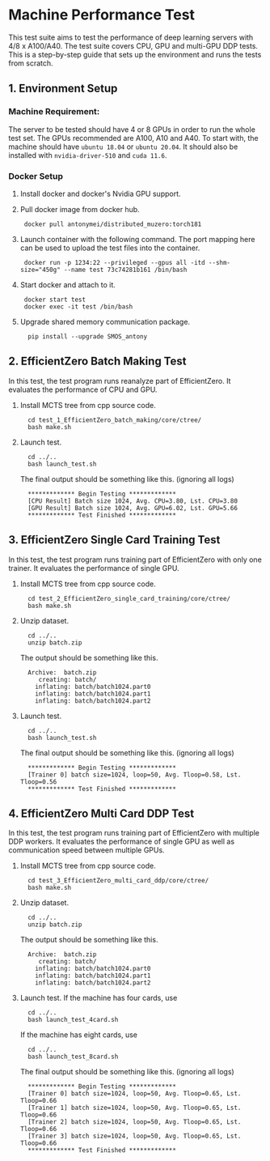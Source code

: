 # Machine Performance Test
This test suite aims to test the performance of deep learning servers with 4/8 x A100/A40.
The test suite covers CPU, GPU and multi-GPU DDP tests. This is a step-by-step guide that
sets up the environment and runs the tests from scratch.

## 1. Environment Setup
### Machine Requirement:
The server to be tested should have 4 or 8 GPUs in order to run the whole test set. The GPUs
recommended are A100, A10 and A40. To start with, the machine should have `ubuntu 18.04` or 
`ubuntu 20.04`. It should also be installed with `nvidia-driver-510` and `cuda 11.6`.

### Docker Setup
1. Install docker and docker's Nvidia GPU support.
2. Pull docker image from docker hub.
   
        docker pull antonymei/distributed_muzero:torch181
3. Launch container with the following command. The port mapping here can be used to upload
the test files into the container.
   
        docker run -p 1234:22 --privileged --gpus all -itd --shm-size="450g" --name test 73c74281b161 /bin/bash

4. Start docker and attach to it.

        docker start test
        docker exec -it test /bin/bash

5. Upgrade shared memory communication package.
   
         pip install --upgrade SMOS_antony


## 2. EfficientZero Batch Making Test
In this test, the test program runs reanalyze part of EfficientZero. It evaluates the performance
of CPU and GPU.
1. Install MCTS tree from cpp source code.
   
         cd test_1_EfficientZero_batch_making/core/ctree/
         bash make.sh

2. Launch test.
         
         cd ../..
         bash launch_test.sh
   The final output should be something like this. (ignoring all logs)
   
         ************* Begin Testing *************
         [CPU Result] Batch size 1024, Avg. CPU=3.80, Lst. CPU=3.80
         [GPU Result] Batch size 1024, Avg. GPU=6.02, Lst. GPU=5.66
         ************* Test Finished *************
 
## 3. EfficientZero Single Card Training Test 
In this test, the test program runs training part of EfficientZero with only one trainer.
It evaluates the performance of single GPU.
1. Install MCTS tree from cpp source code.
   
         cd test_2_EfficientZero_single_card_training/core/ctree/
         bash make.sh
   
2. Unzip dataset.
         
         cd ../..
         unzip batch.zip
   The output should be something like this.
   
         Archive:  batch.zip
            creating: batch/
           inflating: batch/batch1024.part0
           inflating: batch/batch1024.part1
           inflating: batch/batch1024.part2
2. Launch test.
         
         cd ../..
         bash launch_test.sh
   The final output should be something like this. (ignoring all logs)

         ************* Begin Testing *************
         [Trainer 0] batch size=1024, loop=50, Avg. Tloop=0.58, Lst. Tloop=0.56
         ************* Test Finished *************

## 4. EfficientZero Multi Card DDP Test 
In this test, the test program runs training part of EfficientZero with multiple DDP workers.
It evaluates the performance of single GPU as well as communication speed between multiple GPUs.
1. Install MCTS tree from cpp source code.
   
         cd test_3_EfficientZero_multi_card_ddp/core/ctree/
         bash make.sh
   
2. Unzip dataset.
         
         cd ../..
         unzip batch.zip
   The output should be something like this.
   
         Archive:  batch.zip
            creating: batch/
           inflating: batch/batch1024.part0
           inflating: batch/batch1024.part1
           inflating: batch/batch1024.part2
2. Launch test. If the machine has four cards, use
         
         cd ../..
         bash launch_test_4card.sh
   
   If the machine has eight cards, use
   
         cd ../..
         bash launch_test_8card.sh

   The final output should be something like this. (ignoring all logs)

         ************* Begin Testing *************
         [Trainer 0] batch size=1024, loop=50, Avg. Tloop=0.65, Lst. Tloop=0.66
         [Trainer 1] batch size=1024, loop=50, Avg. Tloop=0.65, Lst. Tloop=0.66
         [Trainer 2] batch size=1024, loop=50, Avg. Tloop=0.65, Lst. Tloop=0.66
         [Trainer 3] batch size=1024, loop=50, Avg. Tloop=0.65, Lst. Tloop=0.66
         ************* Test Finished *************